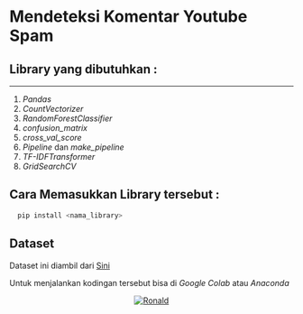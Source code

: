 # Mendeteksi Komentar Youtube Spam

## Library yang dibutuhkan : 

---

1. _Pandas_ 
2. _CountVectorizer_
3. _RandomForestClassifier_
4. _confusion_matrix_
5. _cross_val_score_
6. _Pipeline_ dan _make_pipeline_
7. _TF-IDFTransformer_
8. _GridSearchCV_

## Cara Memasukkan Library tersebut :

```bash
  pip install <nama_library>
```

## Dataset

Dataset ini diambil dari <a href="https://archive.ics.uci.edu/ml/datasets/YouTube+Spam+Collection">Sini</a>

Untuk menjalankan kodingan tersebut bisa di _Google Colab_ atau _Anaconda_

<p align="center">
  <a href="https://github.com/ronaldj220/detecting-comment-youtube-spam">
    <img src="https://img.shields.io/badge/FindMeOnGITHUB-100000?style=for-the-badge&logo=github&logoColor=white" alt="Ronald" />
  </a>
</p>
